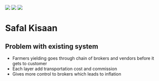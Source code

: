 [![](https://img.shields.io/badge/Node-10.16.0-<COLOR>.svg)](https://nodejs.org/en/) [![](https://img.shields.io/badge/Angular-7.2.0-<COLOR>.svg)](https://cli.angular.io/) [![](https://img.shields.io/badge/Angular--cli-7.2.0-<COLOR>.svg)](https://cli.angular.io/)

# Safal Kisaan

## Problem with existing system

- Farmers yielding goes through chain of brokers and vendors before it gets to customer
- Each layer add transportation cost and commission
- Gives more control to brokers which leads to inflation
